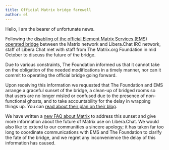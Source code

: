 ```yaml
---
title: Official Matrix bridge farewell
author: el
---
```


Hello, I am the bearer of unfortunate news.

Following the
[disabling of the official Element Matrix Services (EMS) operated bridge][bridgedown]
between the Matrix network and Libera.Chat IRC network, staff of Libera Chat
met with staff from The Matrix.org Foundation in mid October to discuss the
future of the bridge.

Due to various constraints, The Foundation informed us that it cannot take on
the obligation of the needed modifications in a timely manner, nor can it
commit to operating the official bridge going forward.

Upon receiving this information we requested that The Foundation and EMS
arrange a graceful sunset of the bridge, a clean-up of bridged rooms so that
users are no longer misled or confused due to the presence of non-functional
ghosts, and to take accountability for the delay in wrapping things up. You
can [read about their plan on their blog][matrixblog].

We have written a [new FAQ about Matrix][matrixfaq] to address this sunset
and give more information about the future of Matrix use on Libera.Chat. We
would also like to extend to our communities a sincere apology; it has taken
far too long to coordinate communications with EMS and The Foundation to
clarify the fate of the bridge, and we regret any inconvenience the delay of
this information has caused.

[bridgedown]: https://libera.chat/news/matrix-bridge-disabled-retrospective
[matrixblog]: https://matrix.org/blog/2023/11/28/shutting-down-bridge-to-libera-chat
[matrixfaq]: https://libera.chat/guides/matrix
